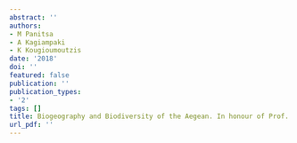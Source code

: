 ```yaml
---
abstract: ''
authors:
- M Panitsa
- A Kagiampaki
- K Kougioumoutzis
date: '2018'
doi: ''
featured: false
publication: ''
publication_types:
- '2'
tags: []
title: Biogeography and Biodiversity of the Aegean. In honour of Prof. Moysis Mylonas
url_pdf: ''
---
```

